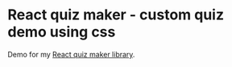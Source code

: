 # React quiz maker - custom quiz demo using css

Demo for my [React quiz maker library](https://github.com/martinkz/react-quiz-maker).
